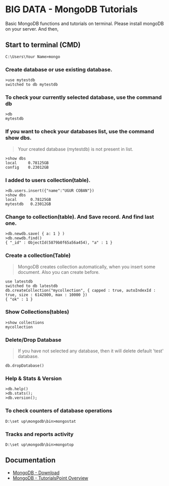 # BIG DATA - MongoDB Tutorials
Basic MongoDB functions and tutorials on terminal. Please install mongoDB on your server. And then,

## Start to terminal (CMD)
```
C:\Users\Your Name>mongo
```

### Create database or use existing database.
```
>use mytestdb
switched to db mytestdb
```

### To check your currently selected database, use the command db
```
>db
mytestdb
```

### If you want to check your databases list, use the command show dbs.
> Your created database (mytestdb) is not present in list. 
```
>show dbs
local     0.78125GB
config    0.23012GB
```

### I added to users collection(table).
```
>db.users.insert({"name":"UGUR COBAN"})
>show dbs
local      0.78125GB
mytestdb   0.23012GB
```

### Change to collection(table). And Save record. And find last one.
```
>db.newdb.save( { a: 1 } )
>db.newdb.find()
{ "_id" : ObjectId(5879b0f65a56a454), "a" : 1 }
```

### Create a collection(Table)
> MongoDB creates collection automatically, when you insert some document. Also you can create before.
```
use latestdb
switched to db latestdb
db.createCollection("mycollection", { capped : true, autoIndexId : true, size : 6142800, max : 10000 })
{ "ok" : 1 }
```

### Show Collections(tables)
```
>show collections
mycollection
```

### Delete/Drop Database
> If you have not selected any database, then it will delete default 'test' database.
```
db.dropDatabase()
```

### Help & Stats & Version
```
>db.help()
>db.stats();
>db.version();
```

### To check counters of database operations
```
D:\set up\mongodb\bin>mongostat
```

### Tracks and reports activity
```
D:\set up\mongodb\bin>mongotop
```

## Documentation

* [MongoDB - Download](https://www.mongodb.com/download-center/community)
* [MongoDB - TutorialsPoint Overview](https://www.tutorialspoint.com/mongodb/index.htm)
